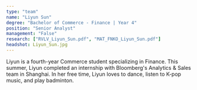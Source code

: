 ```yaml
---
type: "team"
name: "Liyun Sun"
degree: "Bachelor of Commerce - Finance | Year 4"
position: "Senior Analyst"
management: "False"
research: ["RVLV_Liyun_Sun.pdf", "MAT_FNKO_Liyun_Sun.pdf"]
headshot: Liyun_Sun.jpg
---
```


Liyun is a fourth-year Commerce student specializing in Finance. This summer, Liyun completed an internship with Bloomberg's Analytics & Sales team in Shanghai. In her free time, Liyun loves to dance, listen to K-pop music, and play badminton.
